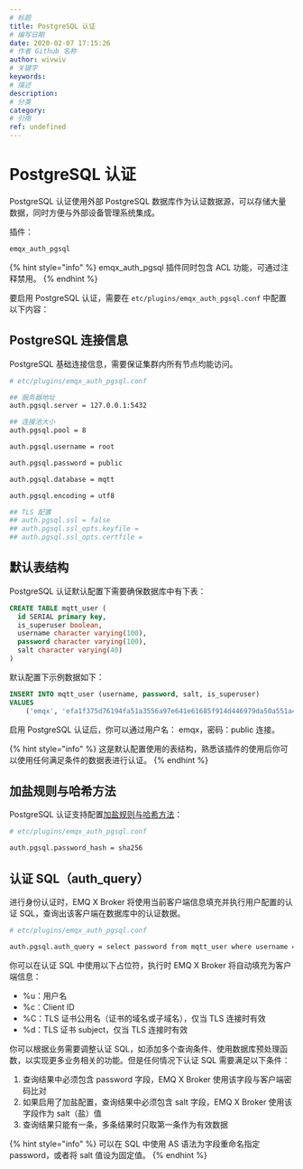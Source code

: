 ```yaml
---
# 标题
title: PostgreSQL 认证
# 编写日期
date: 2020-02-07 17:15:26
# 作者 Github 名称
author: wivwiv
# 关键字
keywords:
# 描述
description:
# 分类
category: 
# 引用
ref: undefined
---
```


# PostgreSQL 认证

PostgreSQL 认证使用外部 PostgreSQL 数据库作为认证数据源，可以存储大量数据，同时方便与外部设备管理系统集成。

插件：

```bash
emqx_auth_pgsql
```

{% hint style="info" %} 
emqx_auth_pgsql 插件同时包含 ACL 功能，可通过注释禁用。
{% endhint %}



要启用 PostgreSQL 认证，需要在 `etc/plugins/emqx_auth_pgsql.conf` 中配置以下内容：

## PostgreSQL 连接信息

PostgreSQL 基础连接信息，需要保证集群内所有节点均能访问。

```bash
# etc/plugins/emqx_auth_pgsql.conf

## 服务器地址
auth.pgsql.server = 127.0.0.1:5432

## 连接池大小
auth.pgsql.pool = 8

auth.pgsql.username = root

auth.pgsql.password = public

auth.pgsql.database = mqtt

auth.pgsql.encoding = utf8

## TLS 配置
## auth.pgsql.ssl = false
## auth.pgsql.ssl_opts.keyfile =
## auth.pgsql.ssl_opts.certfile =
```



## 默认表结构

PostgreSQL 认证默认配置下需要确保数据库中有下表：

```sql
CREATE TABLE mqtt_user (
  id SERIAL primary key,
  is_superuser boolean,
  username character varying(100),
  password character varying(100),
  salt character varying(40)
)
```



默认配置下示例数据如下：

```sql
INSERT INTO mqtt_user (username, password, salt, is_superuser)
VALUES
	('emqx', 'efa1f375d76194fa51a3556a97e641e61685f914d446979da50a551a4333ffd7', NULL, false);
```

启用 PostgreSQL 认证后，你可以通过用户名： emqx，密码：public 连接。



{% hint style="info" %} 
这是默认配置使用的表结构，熟悉该插件的使用后你可以使用任何满足条件的数据表进行认证。
{% endhint %}



## 加盐规则与哈希方法

PostgreSQL 认证支持配置[加盐规则与哈希方法](./auth.md#加盐规则与哈希方法)：

```bash
# etc/plugins/emqx_auth_pgsql.conf

auth.pgsql.password_hash = sha256
```



## 认证 SQL（auth_query）

进行身份认证时，EMQ X Broker 将使用当前客户端信息填充并执行用户配置的认证 SQL，查询出该客户端在数据库中的认证数据。

```bash
# etc/plugins/emqx_auth_pgsql.conf

auth.pgsql.auth_query = select password from mqtt_user where username = '%u' limit 1
```



你可以在认证 SQL 中使用以下占位符，执行时 EMQ X Broker 将自动填充为客户端信息：

- %u：用户名
- %c：Client ID
- %C：TLS 证书公用名（证书的域名或子域名），仅当 TLS 连接时有效
- %d：TLS 证书 subject，仅当 TLS 连接时有效



你可以根据业务需要调整认证 SQL，如添加多个查询条件、使用数据库预处理函数，以实现更多业务相关的功能。但是任何情况下认证 SQL 需要满足以下条件：

1. 查询结果中必须包含 password 字段，EMQ X Broker 使用该字段与客户端密码比对
2. 如果启用了加盐配置，查询结果中必须包含 salt 字段，EMQ X Broker 使用该字段作为 salt（盐）值
3. 查询结果只能有一条，多条结果时只取第一条作为有效数据

{% hint style="info" %} 
可以在 SQL 中使用 AS 语法为字段重命名指定 password，或者将 salt 值设为固定值。
{% endhint %}

